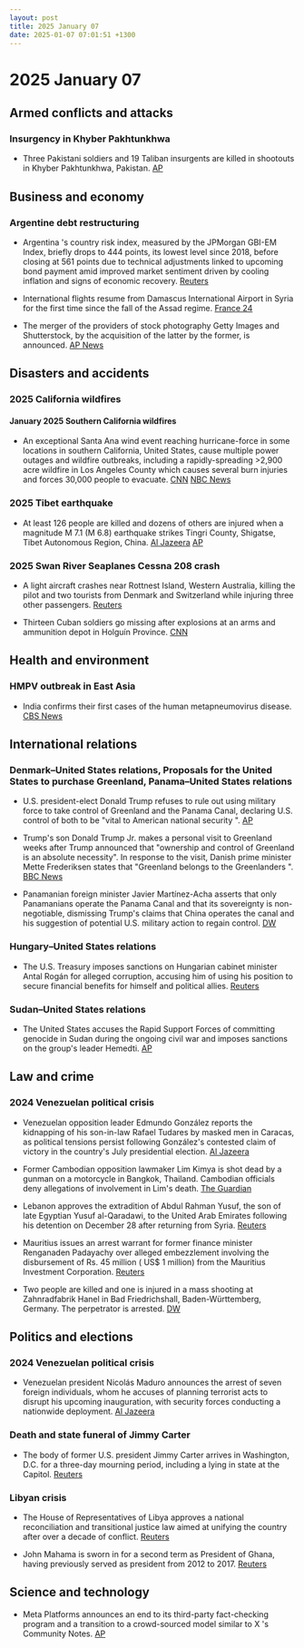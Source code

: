 ```yaml
---
layout: post
title: 2025 January 07
date: 2025-01-07 07:01:51 +1300
---
```


# 2025 January 07

## Armed conflicts and attacks

### Insurgency in Khyber Pakhtunkhwa

- Three Pakistani soldiers and 19 Taliban insurgents are killed in shootouts in Khyber Pakhtunkhwa, Pakistan. [AP](https://apnews.com/article/pakistan-shootouts-soldiers-militants-killed-northwest-541ad3bf572096f0e6c3578987dfad67)

## Business and economy

### Argentine debt restructuring

- Argentina 's country risk index, measured by the JPMorgan GBI-EM Index, briefly drops to 444 points, its lowest level since 2018, before closing at 561 points due to technical adjustments linked to upcoming bond payment amid improved market sentiment driven by cooling inflation and signs of economic recovery. [Reuters](https://www.reuters.com/world/americas/argentina-country-risk-plummets-lowest-level-since-may-2018-2025-01-07/)

- International flights resume from Damascus International Airport in Syria for the first time since the fall of the Assad regime. [France 24](https://www.france24.com/en/live-news/20250107-international-flights-resume-at-damascus-airport)

- The merger of the providers of stock photography Getty Images and Shutterstock, by the acquisition of the latter by the former, is announced. [AP News](https://apnews.com/article/shutterstock-getty-images-e883ef74736e016315417c758ab17093)

## Disasters and accidents

### 2025 California wildfires

#### January 2025 Southern California wildfires

- An exceptional Santa Ana wind event reaching hurricane-force in some locations in southern California, United States, cause multiple power outages and wildfire outbreaks, including a rapidly-spreading >2,900 acre wildfire in Los Angeles County which causes several burn injuries and forces 30,000 people to evacuate. [CNN](https://www.cnn.com/2025/01/07/weather/california-windstorm-fire-los-angeles-climate/index.html) [NBC News](https://www.nbcnews.com/weather/wildfires/live-blog/live-updates-pacific-palisades-wildfire-rapidly-grows-california-rcna186685)

### 2025 Tibet earthquake

- At least 126 people are killed and dozens of others are injured when a magnitude M 7.1 (M 6.8) earthquake strikes Tingri County, Shigatse, Tibet Autonomous Region, China. [Al Jazeera](https://www.aljazeera.com/news/2025/1/7/earthquake-hits-tibets-shigatse-city-tremors-felt-in-nepals-kathmandu) [AP](https://apnews.com/article/china-nepal-tibet-earthquake-himalayas-ca21bd4848209370b9eebcaf107208df)

### 2025 Swan River Seaplanes Cessna 208 crash

- A light aircraft crashes near Rottnest Island, Western Australia, killing the pilot and two tourists from Denmark and Switzerland while injuring three other passengers. [Reuters](https://www.reuters.com/world/asia-pacific/swiss-danish-tourists-among-three-dead-australian-plane-crash-2025-01-08/)

- Thirteen Cuban soldiers go missing after explosions at an arms and ammunition depot in Holguín Province. [CNN](https://edition.cnn.com/2025/01/08/americas/cuban-soldiers-missing-explosion-ammo-depot-intl-hnk/index.html)

## Health and environment

### HMPV outbreak in East Asia

- India confirms their first cases of the human metapneumovirus disease. [CBS News](https://www.cbsnews.com/news/hmpv-human-metapneumovirus-india-cases-confirmed-symptoms/)

## International relations

### Denmark–United States relations, Proposals for the United States to purchase Greenland, Panama–United States relations

- U.S. president-elect Donald Trump refuses to rule out using military force to take control of Greenland and the Panama Canal, declaring U.S. control of both to be "vital to American national security ". [AP](https://apnews.com/article/trump-biden-offshore-drilling-gulf-of-america-fa66f8d072eb39c00a8128a8941ede75)

- Trump's son Donald Trump Jr. makes a personal visit to Greenland weeks after Trump announced that "ownership and control of Greenland is an absolute necessity". In response to the visit, Danish prime minister Mette Frederiksen states that "Greenland belongs to the Greenlanders ". [BBC News](https://www.bbc.com/news/articles/c5yv10knyd9o)

- Panamanian foreign minister Javier Martínez-Acha asserts that only Panamanians operate the Panama Canal and that its sovereignty is non-negotiable, dismissing Trump's claims that China operates the canal and his suggestion of potential U.S. military action to regain control. [DW](https://www.dw.com/en/panama-tells-trump-canal-sovereignty-is-non-negotiable/a-71243119)

### Hungary–United States relations

- The U.S. Treasury imposes sanctions on Hungarian cabinet minister Antal Rogán for alleged corruption, accusing him of using his position to secure financial benefits for himself and political allies. [Reuters](https://www.reuters.com/world/us-imposes-sanctions-senior-hungarian-official-suspected-corruption-2025-01-07/)

### Sudan–United States relations

- The United States accuses the Rapid Support Forces of committing genocide in Sudan during the ongoing civil war and imposes sanctions on the group's leader Hemedti. [AP](https://apnews.com/article/biden-sudan-genocide-7a0d20f857af3fd428750cf2dfd231ae)

## Law and crime

### 2024 Venezuelan political crisis

- Venezuelan opposition leader Edmundo González reports the kidnapping of his son-in-law Rafael Tudares by masked men in Caracas, as political tensions persist following González's contested claim of victory in the country's July presidential election. [Al Jazeera](https://www.aljazeera.com/news/2025/1/7/venezuelan-opposition-candidate-claims-son-in-law-has-been-kidnapped)

- Former Cambodian opposition lawmaker Lim Kimya is shot dead by a gunman on a motorcycle in Bangkok, Thailand. Cambodian officials deny allegations of involvement in Lim's death. [The Guardian](https://www.theguardian.com/world/2025/jan/08/former-cambodian-opposition-politician-shot-dead-in-bangkok-reports)

- Lebanon approves the extradition of Abdul Rahman Yusuf, the son of late Egyptian Yusuf al-Qaradawi, to the United Arab Emirates following his detention on December 28 after returning from Syria. [Reuters](https://www.reuters.com/world/middle-east/lebanon-extradite-son-late-senior-muslim-cleric-al-qaradawi-uae-pms-office-says-2025-01-07/)

- Mauritius issues an arrest warrant for former finance minister Renganaden Padayachy over alleged embezzlement involving the disbursement of Rs. 45 million ( US$ 1 million) from the Mauritius Investment Corporation. [Reuters](https://www.reuters.com/world/africa/mauritius-issues-arrest-order-against-former-finance-minister-local-newspaper-2025-01-07/)

- Two people are killed and one is injured in a mass shooting at Zahnradfabrik Hanel in Bad Friedrichshall, Baden-Württemberg, Germany. The perpetrator is arrested. [DW](https://www.dw.com/en/germany-two-dead-after-shooting-in-baden-w%C3%BCrttemberg/a-71242451)

## Politics and elections

### 2024 Venezuelan political crisis

- Venezuelan president Nicolás Maduro announces the arrest of seven foreign individuals, whom he accuses of planning terrorist acts to disrupt his upcoming inauguration, with security forces conducting a nationwide deployment. [Al Jazeera](https://www.aljazeera.com/news/2025/1/8/venezuelas-maduro-says-us-nationals-among-group-of-mercenaries-detained)

### Death and state funeral of Jimmy Carter

- The body of former U.S. president Jimmy Carter arrives in Washington, D.C. for a three-day mourning period, including a lying in state at the Capitol. [Reuters](https://www.reuters.com/world/us/jimmy-carter-lie-state-us-capitol-before-funeral-2025-01-07/)

### Libyan crisis

- The House of Representatives of Libya approves a national reconciliation and transitional justice law aimed at unifying the country after over a decade of conflict. [Reuters](https://www.reuters.com/world/africa/libyas-eastern-parliament-approves-transitional-justice-law-unity-move-mps-say-2025-01-08/)

- John Mahama is sworn in for a second term as President of Ghana, having previously served as president from 2012 to 2017. [Reuters](https://www.reuters.com/world/africa/ghanas-mahama-returns-president-facing-old-problems-2025-01-07/)

## Science and technology

- Meta Platforms announces an end to its third-party fact-checking program and a transition to a crowd-sourced model similar to X 's Community Notes. [AP](https://apnews.com/article/meta-facts-trump-musk-community-notes-413b8495939a058ff2d25fd23f2e0f43)